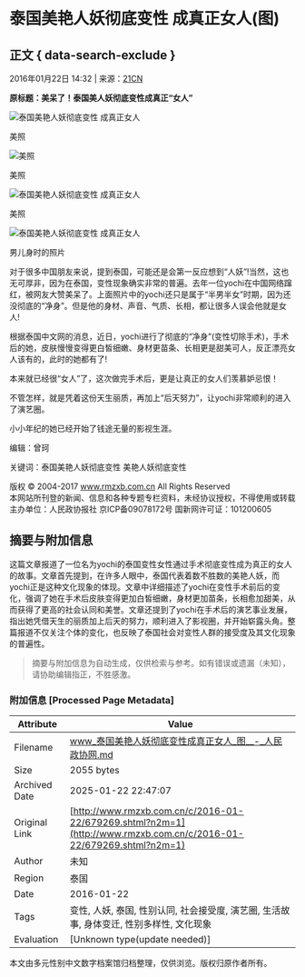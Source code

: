 # 泰国美艳人妖彻底变性 成真正女人(图)

## 正文 { data-search-exclude }


2016年01月22日 14:32 | 来源：[21CN](http://www.baidu.com/baidu?word=21CN)

**原标题：美呆了！泰国美人妖彻底变性成真正“女人”**

![泰国美艳人妖彻底变性 成真正女人](/upload/resources/image/2016/01/22/172606_500x500.jpg)

美照

![美照](/upload/resources/image/2016/01/22/172607_500x500.png)

美照

![泰国美艳人妖彻底变性 成真正女人](/upload/resources/image/2016/01/22/172608_500x500.png)

美照

![泰国美艳人妖彻底变性 成真正女人](/upload/resources/image/2016/01/22/172609_500x500.png)

男儿身时的照片

对于很多中国朋友来说，提到泰国，可能还是会第一反应想到“人妖”!当然，这也无可厚非，因为在泰国，变性现象确实非常的普遍。去年一位yochi在中国网络蹿红，被网友大赞美呆了。上面照片中的yochi还只是属于“半男半女”时期，因为还没彻底的“净身”。但是他的身材、声音、气质、长相，都让很多人误会他就是女人!

根据泰国中文网的消息，近日，yochi进行了彻底的“净身”(变性切除手术)，手术后的她，皮肤慢慢变得更白皙细嫩、身材更苗条、长相更是甜美可人，反正漂亮女人该有的，此时的她都有了!

本来就已经很“女人”了，这次做完手术后，更是让真正的女人们羡慕妒忌恨！

不管怎样，就是凭着这份天生丽质，再加上“后天努力”，让yochi非常顺利的进入了演艺圈。

小小年纪的她已经开始了钱途无量的影视生涯。

编辑：曾珂

关键词：泰国美艳人妖彻底变性 美艳人妖彻底变性

版权 © 2004-2017 www.rmzxb.com.cn All Rights Reserved  
本网站所刊登的新闻、信息和各种专题专栏资料，未经协议授权，不得使用或转载  
主办单位：人民政协报社 京ICP备09078172号 国新网许可证：101200605  
<!-- tcd_original_link http://www.rmzxb.com.cn/c/2016-01-22/679269.shtml?n2m=1 -->


## 摘要与附加信息

<!-- tcd_abstract -->
这篇文章报道了一位名为yochi的泰国变性女性通过手术彻底变性成为真正的女人的故事。文章首先提到，在许多人眼中，泰国代表着数不胜数的美艳人妖，而yochi正是这种文化现象的体现。文章中详细描述了yochi在变性手术前后的变化，强调了她在手术后皮肤变得更加白皙细嫩，身材更加苗条，长相愈加甜美，从而获得了更高的社会认同和美誉。文章还提到了yochi在手术后的演艺事业发展，指出她凭借天生的丽质加上后天的努力，顺利进入了影视圈，并开始崭露头角。整篇报道不仅关注个体的变化，也反映了泰国社会对变性人群的接受度及其文化现象的普遍性。
<!-- tcd_abstract_end -->

> 摘要与附加信息为自动生成，仅供检索与参考。如有错误或遗漏（未知），请协助编辑指正，不胜感激。

### 附加信息 [Processed Page Metadata]

| Attribute       | Value                                  |
|-----------------|----------------------------------------|
| Filename        | www_泰国美艳人妖彻底变性成真正女人_图__-_人民政协网.md                             |
| Size            | 2055 bytes                           |
| Archived Date   | 2025-01-22 22:47:07                             |
| Original Link   | [http://www.rmzxb.com.cn/c/2016-01-22/679269.shtml?n2m=1](http://www.rmzxb.com.cn/c/2016-01-22/679269.shtml?n2m=1)                       |
| Author          | 未知                               |
| Region          | 泰国                               |
| Date            | 2016-01-22                                 |
| Tags            | 变性, 人妖, 泰国, 性别认同, 社会接受度, 演艺圈, 生活故事, 身体变迁, 性别多样性, 文化现象                                 |
| Evaluation            | [Unknown type(update needed)]                                 |
<!-- tcd_table_end -->

本文由多元性别中文数字档案馆归档整理，仅供浏览。版权归原作者所有。
